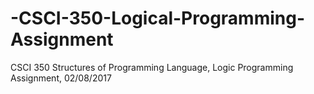 # -CSCI-350-Logical-Programming-Assignment
CSCI 350 Structures of Programming Language, Logic Programming Assignment, 02/08/2017
